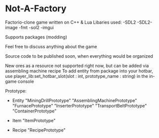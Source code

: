 # Not-A-Factory

Factorio-clone game written on C++ & Lua
Libaries used:
-SDL2
-SDL2-image
-fmt
-sol2
-imgui

Supports packages (modding)

Feel free to discuss anything about the game

Source code to be published soon, when everything would be organized

New ores as a resource not supported right now, but can be added via assembling machine recipe
To add entity from package into your hotbar, use player_lib:set_hotbar_slot(slot : int, prototype_name : string) in the in-game console

Prototype:
- Entity
"MiningDrillPrototype"
"AssemblingMachinePrototype"
"FurnacePrototype"
"InserterPrototype"
"TransportBeltPrototype"
"ContainerPrototype"

- Item
"ItemPrototype"

- Recipe
"RecipePrototype"
